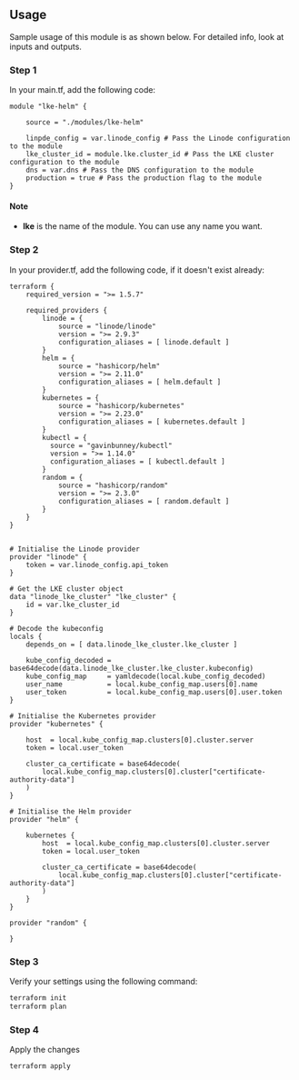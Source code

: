 ## Usage

Sample usage of this module is as shown below. For detailed info, look at inputs and outputs.

### Step 1

In your main.tf, add the following code:
<!-- NOTE: The package-source and version x.x.x will be auto populated by the ci job. You do not need to change anything here. -->
```hcl
module "lke-helm" {
    
    source = "./modules/lke-helm"

    linpde_config = var.linode_config # Pass the Linode configuration to the module
    lke_cluster_id = module.lke.cluster_id # Pass the LKE cluster configuration to the module
    dns = var.dns # Pass the DNS configuration to the module
    production = true # Pass the production flag to the module
}
```

#### Note

- **lke** is the name of the module. You can use any name you want.

### Step 2

In your provider.tf, add the following code, if it doesn't exist already:

```hcl
terraform {
    required_version = ">= 1.5.7"

    required_providers {
        linode = {
            source = "linode/linode"
            version = ">= 2.9.3"
            configuration_aliases = [ linode.default ]
        }
        helm = {
            source = "hashicorp/helm"
            version = ">= 2.11.0"
            configuration_aliases = [ helm.default ]
        }
        kubernetes = {
            source = "hashicorp/kubernetes"
            version = ">= 2.23.0"
            configuration_aliases = [ kubernetes.default ]
        }
        kubectl = {
          source = "gavinbunney/kubectl"
          version = ">= 1.14.0"
          configuration_aliases = [ kubectl.default ]
        }
        random = {
            source = "hashicorp/random"
            version = ">= 2.3.0"
            configuration_aliases = [ random.default ]
        }
    }
}


# Initialise the Linode provider
provider "linode" {
    token = var.linode_config.api_token
}

# Get the LKE cluster object
data "linode_lke_cluster" "lke_cluster" {
    id = var.lke_cluster_id
}

# Decode the kubeconfig
locals {
    depends_on = [ data.linode_lke_cluster.lke_cluster ]

    kube_config_decoded = base64decode(data.linode_lke_cluster.lke_cluster.kubeconfig)
    kube_config_map     = yamldecode(local.kube_config_decoded)
    user_name           = local.kube_config_map.users[0].name
    user_token          = local.kube_config_map.users[0].user.token
}

# Initialise the Kubernetes provider
provider "kubernetes" {

    host  = local.kube_config_map.clusters[0].cluster.server
    token = local.user_token

    cluster_ca_certificate = base64decode(
        local.kube_config_map.clusters[0].cluster["certificate-authority-data"]
    )
}

# Initialise the Helm provider
provider "helm" {
    
    kubernetes {
        host  = local.kube_config_map.clusters[0].cluster.server
        token = local.user_token

        cluster_ca_certificate = base64decode(
            local.kube_config_map.clusters[0].cluster["certificate-authority-data"]
        )
    }
}

provider "random" {
  
}
```

### Step 3

Verify your settings using the following command:

``` bash
terraform init
terraform plan
```

### Step 4

Apply the changes

``` bash
terraform apply
```
